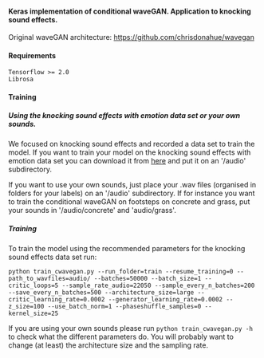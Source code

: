 #### Keras implementation of conditional waveGAN. Application to knocking sound effects.

Original waveGAN architecture: https://github.com/chrisdonahue/wavegan

#### Requirements
```
Tensorflow >= 2.0
Librosa
```

#### Training

##### Using the knocking sound effects with emotion data set or your own sounds.

We focused on knocking sound effects and recorded a data set to train the model. If you want to train your model on the knocking sound effects with emotion data set you can download it from [here](https://zenodo.org/record/3668503) and put it on an '/audio' subdirectory.

If you want to use your own sounds, just place your .wav files (organised in folders for your labels) on an '/audio' subdirectory. If for instance you want to train the conditional waveGAN on footsteps on concrete and grass, put your sounds in '/audio/concrete' and 'audio/grass'.

##### Training

To train the model using the recommended parameters for the knocking sound effects data set run:

```
python train_cwavegan.py --run_folder=train --resume_training=0 --path_to_wavfiles=audio/ --batches=50000 --batch_size=1 --critic_loops=5 --sample_rate_audio=22050 --sample_every_n_batches=200 --save_every_n_batches=500 --architecture_size=large --critic_learning_rate=0.0002 --generator_learning_rate=0.0002 --z_size=100 --use_batch_norm=1 --phaseshuffle_samples=0 --kernel_size=25
```

If you are using your own sounds please run ``` python train_cwavegan.py -h ``` to check what the different parameters do. You will probably want to change (at least) the architecture size and the sampling rate.
